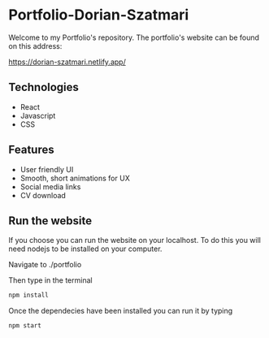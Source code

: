 # Portfolio-Dorian-Szatmari
Welcome to my Portfolio's repository. The portfolio's website can be found on this address:

https://dorian-szatmari.netlify.app/

## Technologies
- React
- Javascript
- CSS

## Features
- User friendly UI
- Smooth, short animations for UX
- Social media links
- CV download

## Run the website
If you choose you can run the website on your localhost. To do this you will need nodejs to be installed on your computer.

Navigate to ./portfolio

Then type in the terminal
```sh
npm install
```

Once the dependecies have been installed you can run it by typing
```sh
npm start
```
